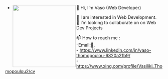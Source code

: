 - <img src="https://github.com/VasoThom/VasoThom/assets/103041468/45ffb5db-1143-4022-8f9e-57a58a1f7c1a"  width="200" height="auto"  align="left" >



  👋 Hi, I’m Vaso (Web Developer)  
 
 
   👀 I am interested in Web Development.   
   💞️ I’m looking to collaborate on on Web Dev Projects  

 📫 How to reach me :  
                          -Email:[📧](vasothom@hotmail.com).  
                          -   https://www.linkedin.com/in/vaso-thomopoulou-6820a21b9/  
                          -  https://www.xing.com/profile/Vasiliki_Thomopoulou2/cv  





<!---
VasoThom/VasoThom is a ✨ special ✨ repository because its `README.md` (this file) appears on your GitHub profile.
You can click the Preview link to take a look at your changes.
--->

